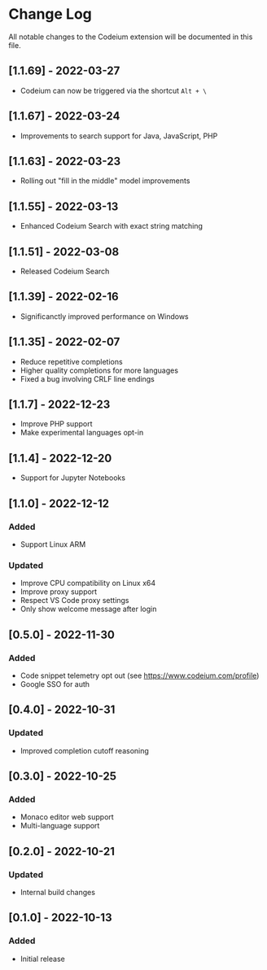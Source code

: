 # Change Log

All notable changes to the Codeium extension will be documented in this file.

## [1.1.69] - 2022-03-27

- Codeium can now be triggered via the shortcut `Alt + \`

## [1.1.67] - 2022-03-24

- Improvements to search support for Java, JavaScript, PHP

## [1.1.63] - 2022-03-23

- Rolling out "fill in the middle" model improvements

## [1.1.55] - 2022-03-13

- Enhanced Codeium Search with exact string matching

## [1.1.51] - 2022-03-08

- Released Codeium Search

## [1.1.39] - 2022-02-16

- Significanctly improved performance on Windows

## [1.1.35] - 2022-02-07

- Reduce repetitive completions
- Higher quality completions for more languages
- Fixed a bug involving CRLF line endings

## [1.1.7] - 2022-12-23

- Improve PHP support
- Make experimental languages opt-in

## [1.1.4] - 2022-12-20

- Support for Jupyter Notebooks

## [1.1.0] - 2022-12-12

### Added

- Support Linux ARM

### Updated

- Improve CPU compatibility on Linux x64
- Improve proxy support
- Respect VS Code proxy settings
- Only show welcome message after login

## [0.5.0] - 2022-11-30

### Added

- Code snippet telemetry opt out (see https://www.codeium.com/profile)
- Google SSO for auth

## [0.4.0] - 2022-10-31

### Updated

- Improved completion cutoff reasoning

## [0.3.0] - 2022-10-25

### Added

- Monaco editor web support
- Multi-language support

## [0.2.0] - 2022-10-21

### Updated

- Internal build changes

## [0.1.0] - 2022-10-13

### Added

- Initial release
